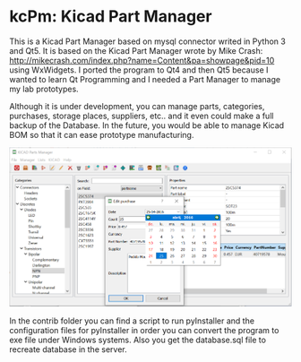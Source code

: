 # kcPm: Kicad Part Manager

This is a Kicad Part Manager based on mysql connector writed in Python 3 and Qt5. It is based on the Kicad Part Manager wrote by Mike Crash: http://mikecrash.com/index.php?name=Content&pa=showpage&pid=10 using WxWidgets. I ported the program to Qt4 and then Qt5 because I wanted to learn Qt Programming and I needed a Part Manager to manage my lab prototypes.

Although it is under development, you can manage parts, categories, purchases, storage places, suppliers, etc.. and it even could make a full backup of the Database. In the future, you would be able to manage Kicad BOM so that it can ease prototype manufacturing.

![Alt text](kcpm.png?raw=true "Main Window")

In the contrib folder you can find a script to run pyInstaller and the configuration files for pyInstaller in order you can convert the program to exe file under Windows systems. Also you get the database.sql file to recreate database in the server.
